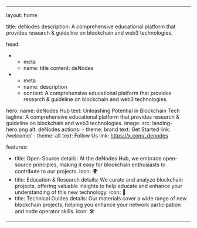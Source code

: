 ---

layout: home

title: deNodes
description: A comprehensive educational platform that provides research & guideline on blockchain and web3 technologies.

head:
  - - meta
    - name: title
      content: deNodes
  - - meta
    - name: description
    - content: A comprehensive educational platform that provides research & guideline on blockchain and web3 technologies.

hero:
  name: deNodes Hub
  text: Unleashing Potential in Blockchain Tech
  tagline: A comprehensive educational platform that provides research & guideline on blockchain and web3 technologies.
  image:
    src: landing-hero.png
    alt: deNodes
  actions:
    - theme: brand
      text: Get Started
      link: /welcome/
    - theme: alt
      text: Follow Us
      link: https://x.com/_denodes

features:
  - title: Open-Source 
    details: At the deNodes Hub, we embrace open-source principles, making it easy for blockchain enthusiasts to contribute to our projects.
    icon: 🌍
  - title: Education & Research 
    details: We curate and analyze blockchain projects, offering valuable insights to help educate and enhance your understanding of this new technology.
    icon: 📒
  - title: Technical Guides 
    details: Our materials cover a wide range of new blockchain projects, helping you enhance your network participation and node operator skills.
    icon: 🛠️

---